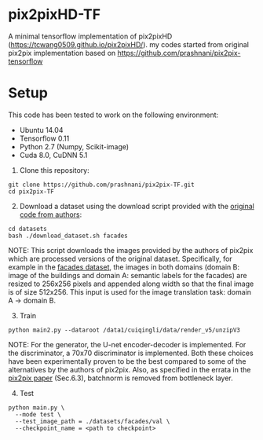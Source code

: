 # pix2pixHD-TF
A minimal tensorflow implementation of pix2pixHD (https://tcwang0509.github.io/pix2pixHD/).
my codes started from original pix2pix implementation based on https://github.com/prashnani/pix2pix-tensorflow


# Setup

This code has been tested to work on the following environment:
- Ubuntu 14.04
- Tensorflow 0.11
- Python 2.7 (Numpy, Scikit-image)
- Cuda 8.0, CuDNN 5.1

1. Clone this repository:
```
git clone https://github.com/prashnani/pix2pix-TF.git
cd pix2pix-TF
```
2. Download a dataset using the download script provided with the [original code from authors](https://github.com/phillipi/pix2pix/blob/master/datasets/download_dataset.sh):
```
cd datasets
bash ./download_dataset.sh facades
```
NOTE: This script downloads the images provided by the authors of pix2pix which are processed versions of the original dataset. Specifically, for example in the [facades dataset](http://cmp.felk.cvut.cz/~tylecr1/facade/), the images in both domains (domain B: image of the buildings and domain A: semantic labels for the facades) are resized to 256x256 pixels and appended along width so that the final image is of size 512x256. This input is used for the image translation task: domain A -> domain B.

3. Train 
```
python main2.py --dataroot /data1/cuiqingli/data/render_v5/unzipV3 
```
NOTE: For the generator, the U-net encoder-decoder is implemented. For the discriminator, a 70x70 discriminator is implemented. Both these choices have been experimentally proven to be the best compared to some of the alternatives by the authors of pix2pix. Also, as specified in the errata in the [pix2pix paper](https://arxiv.org/pdf/1611.07004.pdf) (Sec.6.3), batchnorm is removed from bottleneck layer. 

4. Test
```
python main.py \
  --mode test \ 
  --test_image_path = ./datasets/facades/val \
  --checkpoint_name = <path to checkpoint>
```

